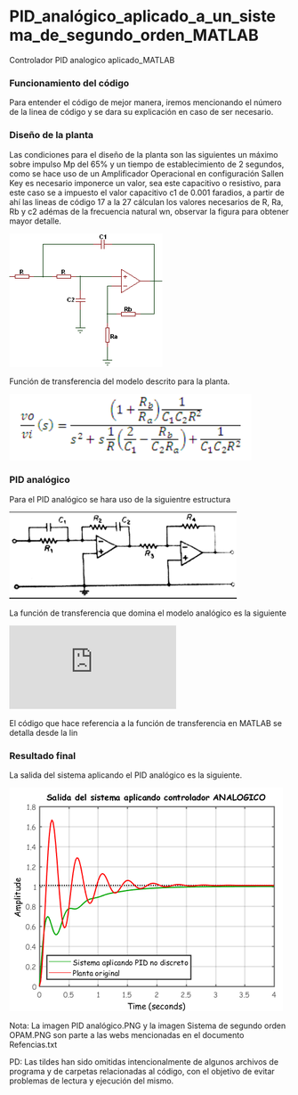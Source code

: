 # PID_analógico_aplicado_a_un_sistema_de_segundo_orden_MATLAB
Controlador PID analogico aplicado_MATLAB
### Funcionamiento del código
Para entender el código de mejor manera, iremos mencionando el número de la linea de código y se dara su explicación en caso de ser necesario.
### Diseño de la planta
Las condiciones para el diseño de la planta son las siguientes un máximo sobre impulso Mp del 65% y un tiempo de establecimiento de 2 segundos, como se hace uso de un Amplificador Operacional en
configuración Sallen Key es necesario imponerce un valor, sea este capacitivo o resistivo, para este caso se a impuesto el valor capacitivo c1 de 0.001 faradios, a partir de ahí las lineas de código 17 a la 27 cálculan los valores necesarios de R, Ra, Rb y c2 adémas de la frecuencia natural wn, observar la figura para obtener mayor detalle.

![](https://github.com/migue-afk/PID_analogico_aplicado_a_un_sistema_de_segundo_orden_MATLAB/blob/master/Imagenes_y_referencias/Sistema%20de%20segundo%20orden%20OPAM.PNG)

Función de transferencia del modelo descrito para la planta.

![](https://github.com/migue-afk/PID_analogico_aplicado_a_un_sistema_de_segundo_orden_MATLAB/blob/master/Imagenes_y_referencias/FuncionDeTransferenciaPlanta.png)

### PID analógico

Para el PID analógico se hara uso de la siguientre estructura 

![](https://github.com/migue-afk/PID_analogico_aplicado_a_un_sistema_de_segundo_orden_MATLAB/blob/master/Imagenes_y_referencias/PID%20analogico.PNG)

La función de transferencia que domina el modelo analógico es la siguiente

![](https://latex.codecogs.com/svg.latex?G_%7Bc%7D%28s%29%3D%5Cfrac%7BK_%7Bp%7DT_%7Bd%7DT_%7Bi%7Ds%5E2&plus;K_%7Bp%7DT_%7Bi%7Ds&plus;K_%7Bp%7D%7D%7BT_%7Bi%7Ds%7D)

El código que hace referencia a la función de transferencia en MATLAB se detalla desde la lin



### Resultado final
La salida del sistema aplicando el PID analógico es la siguiente.

![](https://github.com/migue-afk/PID_analogico_aplicado_a_un_sistema_de_segundo_orden_MATLAB/blob/master/Imagenes_y_referencias/Salida%20del%20sistema%20aplicando%20controlador%20ANALOGICO.PNG)


Nota: La imagen PID analógico.PNG y la imagen Sistema de segundo orden OPAM.PNG son parte a las webs mencionadas en el documento Refencias.txt

PD: Las tildes han sido omitidas intencionalmente de algunos archivos de programa y de carpetas relacionadas al código, con el objetivo de evitar problemas de lectura y ejecución del mismo.
